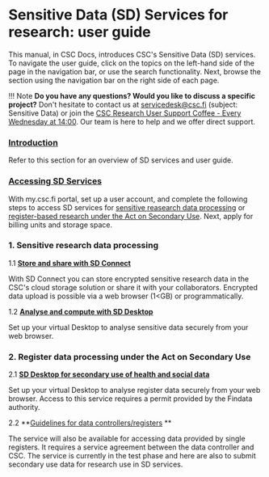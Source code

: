 # Sensitive Data (SD) Services for research: user guide

This manual, in CSC Docs, introduces CSC's Sensitive Data (SD) services. To navigate the user guide, click on the topics on the left-hand side of the page in the navigation bar, or use the search functionality. Next, browse the section using the navigation bar on the right side of each page.

!!! Note
    **Do you have any questions? Would you like to discuss a specific project?** Don't hesitate to contact us at servicedesk@csc.fi (subject: Sensitive Data) or join the [CSC Research User Support Coffee - Every Wednesday at 14:00](https://ssl.eventilla.com/usersupportcoffee). Our team is here to help and we offer direct support. 



### **[Introduction](./intro.md)** 

Refer to this section for an overview of SD services and user guide.

### **[Accessing SD Services](./sd-access.md)** 

With my.csc.fi portal, set up a user account, and complete the following steps to access SD services for [sensitive reasearch data processing](./sd-access.md#processing-sensitive-reaserch-data) or [register-based research under the Act on Secondary Use](./sd-access.md#processing-register-data-under-the-act-on-secondary-use). Next, apply for billing units and storage space. 

### 1. Sensitive research data processing

1.1 **[Store and share with SD Connect](./sd_connect.md)** 

With SD Connect you can store encrypted sensitive research data in the CSC's cloud storage solution or share it with your collaborators. Encrypted data upload is possible via a web browser (1<GB) or programmatically.

1.2 **[Analyse and compute with SD Desktop](./sd_desktop.md)** 

Set up your virtual Desktop to analyse sensitive data securely from your web browser. 



### 2. Register data processing under the Act on Secondary Use


2.1 **[SD Desktop for secondary use of health and social data](./sd-desktop-audited.md)**

Set up your virtual Desktop to analyse register data securely from your web browser. Access to this service requires a permit provided by the Findata authority. 

2.2 **[Guidelines for data controllers/registers](./single-register-submission.md) **

The service will also be available for accessing data provided by single registers. It requires a service agreement between the data controller and CSC. The service is currently in the test phase and here are also to submit secondary use data for research use in SD services.





